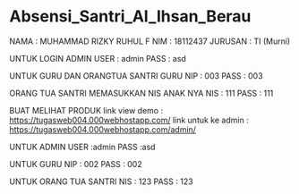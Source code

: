 # Absensi_Santri_Al_Ihsan_Berau

NAMA      : MUHAMMAD RIZKY RUHUL F
NIM       : 18112437
JURUSAN   : TI (Murni)

UNTUK LOGIN ADMIN
USER  : admin
PASS  : asd

UNTUK GURU DAN ORANGTUA SANTRI
 GURU 
 NIP  : 003
 PASS : 003
  
 ORANG TUA SANTRI MEMASUKKAN NIS ANAK NYA 
 NIS    : 111
 PASS   : 111
 
BUAT MELIHAT PRODUK 
link view demo       : https://tugasweb004.000webhostapp.com/
link untuk ke admin  : https://tugasweb004.000webhostapp.com/admin/

UNTUK ADMIN
USER  :admin
PASS  :asd

UNTUK GURU
 NIP  : 002
 PASS : 002
 
UNTUK ORANG TUA SANTRI 
NIS    : 123
PASS   : 123

